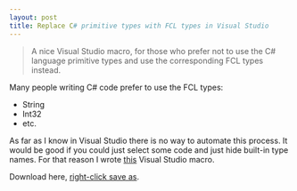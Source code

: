 ```yaml
---
layout: post
title: Replace C# primitive types with FCL types in Visual Studio
---
```


<blockquote>
<p>A nice Visual Studio macro, for those who prefer not to use the C# language primitive types and use the&#0160;corresponding&#0160;FCL types instead.</p>
</blockquote>
<p>Many people writing C# code prefer to use the FCL types:</p>
<ul>
<li>String</li>
<li>Int32</li>
<li>etc.</li>
</ul>
<p>As far as I know in Visual Studio there is no way to automate this process. It would be good if you could just select some code and just hide built-in type names. For that reason I wrote <a href="https://github.com/moodmosaic/BonusBits.CodeSamples/tree/master/VSMacros" target="_self">this</a> Visual Studio macro.</p>

<p>Download here,&#0160;<a href="http://www.nikosbaxevanis.com/bonus-bits/downloads/BonusBits.vsmacros" target="_blank">right-click save as</a>.</p>
